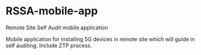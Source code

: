 # RSSA-mobile-app
Remote Site Self Audit mobile application

Mobile application for installing 5G devices in remote site which will guide in self auditing.
Include ZTP process.
